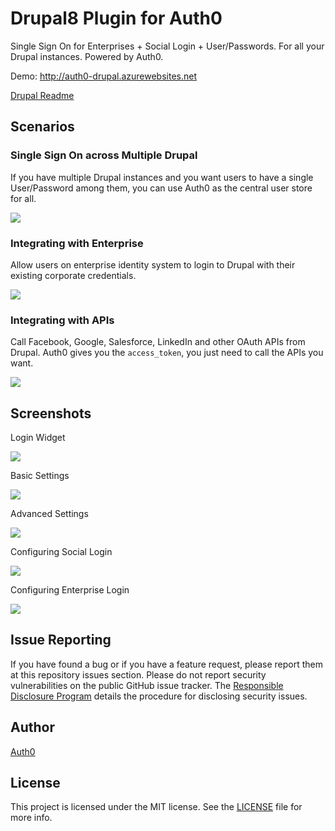 Drupal8 Plugin for Auth0
====

Single Sign On for Enterprises + Social Login + User/Passwords. For all your Drupal instances. Powered by Auth0.

Demo: <http://auth0-drupal.azurewebsites.net>

[Drupal Readme](https://github.com/auth0/auth0-drupal/blob/master/README.txt)

## Scenarios

### Single Sign On across Multiple Drupal

If you have multiple Drupal instances and you want users to have a single User/Password among them, you can use Auth0 as the central user store for all.

![](https://docs.google.com/drawings/d/1O-TMkAaEL1ibLs2gqHVjcLVGRnAERB5wlWGaNPLDgiQ/pub?w=865&amp;h=841)

### Integrating with Enterprise

Allow users on enterprise identity system to login to Drupal with their existing corporate credentials.

![](https://docs.google.com/drawings/d/1X2DwwR0TF5TYk5opSoLfEVe5FyHRMBOKEvWQGDOTVfo/pub?w=1006&amp;h=702)

### Integrating with APIs

Call Facebook, Google, Salesforce, LinkedIn and other OAuth APIs from Drupal. Auth0 gives you the `access_token`, you just need to call the APIs you want.

![](https://docs.google.com/drawings/d/1tXgoEiBaPNb49IgMwA82gOwKVCBTDdGOrQ9mF8cH4bs/pub?w=888&amp;h=785)

## Screenshots

Login Widget

![](https://cloudup.com/cSdXE0fJfgt+)

Basic Settings

![](https://cloudup.com/coahi7q-9tV+)

Advanced Settings 

![](https://cloudup.com/csJdSV841Lh+)

Configuring Social Login

![](https://raw.githubusercontent.com/auth0/wp-auth0/master/screenshot-4.png)

Configuring Enterprise Login

![](https://raw.githubusercontent.com/auth0/wp-auth0/master/screenshot-6.png)

## Issue Reporting

If you have found a bug or if you have a feature request, please report them at this repository issues section. Please do not report security vulnerabilities on the public GitHub issue tracker. The [Responsible Disclosure Program](https://auth0.com/whitehat) details the procedure for disclosing security issues.

## Author

[Auth0](auth0.com)

## License

This project is licensed under the MIT license. See the [LICENSE](LICENSE.txt) file for more info.
